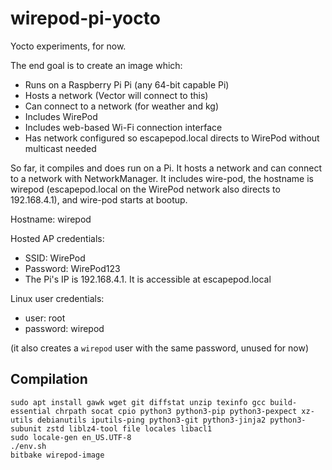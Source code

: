 # wirepod-pi-yocto

Yocto experiments, for now.

The end goal is to create an image which:

-	Runs on a Raspberry Pi Pi (any 64-bit capable Pi)
-	Hosts a network (Vector will connect to this)
-	Can connect to a network (for weather and kg)
-	Includes WirePod
-	Includes web-based Wi-Fi connection interface
-	Has network configured so escapepod.local directs to WirePod without multicast needed

So far, it compiles and does run on a Pi. It hosts a network and can connect to a network with NetworkManager. It includes wire-pod, the hostname is wirepod (escapepod.local on the WirePod network also directs to 192.168.4.1), and wire-pod starts at bootup.

Hostname: wirepod

Hosted AP credentials:

-	SSID: WirePod
-	Password: WirePod123
-	The Pi's IP is 192.168.4.1. It is accessible at escapepod.local


Linux user credentials:

-	user: root
-	password: wirepod

(it also creates a `wirepod` user with the same password, unused for now)

## Compilation

```
sudo apt install gawk wget git diffstat unzip texinfo gcc build-essential chrpath socat cpio python3 python3-pip python3-pexpect xz-utils debianutils iputils-ping python3-git python3-jinja2 python3-subunit zstd liblz4-tool file locales libacl1
sudo locale-gen en_US.UTF-8
./env.sh
bitbake wirepod-image
```
